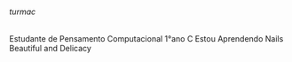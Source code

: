 ###### turmac
Estudante de Pensamento Computacional 1°ano C
Estou Aprendendo
Nails Beautiful and Delicacy
